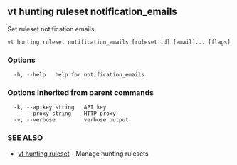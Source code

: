 ## vt hunting ruleset notification_emails

Set ruleset notification emails

```
vt hunting ruleset notification_emails [ruleset id] [email]... [flags]
```

### Options

```
  -h, --help   help for notification_emails
```

### Options inherited from parent commands

```
  -k, --apikey string   API key
      --proxy string    HTTP proxy
  -v, --verbose         verbose output
```

### SEE ALSO

* [vt hunting ruleset](vt_hunting_ruleset.md)	 - Manage hunting rulesets

